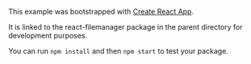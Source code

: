 This example was bootstrapped with [Create React App](https://github.com/facebook/create-react-app).

It is linked to the react-filemanager package in the parent directory for development purposes.

You can run `npm install` and then `npm start` to test your package.
